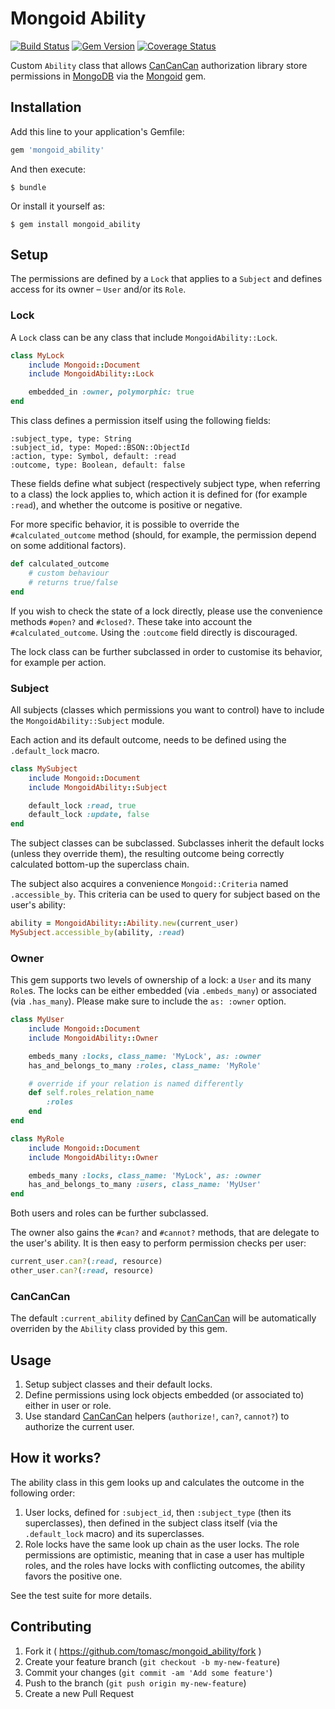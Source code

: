 # Mongoid Ability

[![Build Status](https://travis-ci.org/tomasc/mongoid_ability.svg)](https://travis-ci.org/tomasc/mongoid_ability) [![Gem Version](https://badge.fury.io/rb/mongoid_ability.svg)](http://badge.fury.io/rb/mongoid_ability) [![Coverage Status](https://img.shields.io/coveralls/tomasc/mongoid_ability.svg)](https://coveralls.io/r/tomasc/mongoid_ability)

Custom `Ability` class that allows [CanCanCan](https://github.com/CanCanCommunity/cancancan) authorization library store permissions in [MongoDB](http://www.mongodb.org) via the [Mongoid](https://github.com/mongoid/mongoid) gem.

## Installation

Add this line to your application's Gemfile:

```ruby
gem 'mongoid_ability'
```

And then execute:

```
$ bundle
```

Or install it yourself as:

```
$ gem install mongoid_ability
```

## Setup

The permissions are defined by a `Lock` that applies to a `Subject` and defines access for its owner – `User` and/or its `Role`.

### Lock

A `Lock` class can be any class that include `MongoidAbility::Lock`.

```ruby
class MyLock
    include Mongoid::Document
    include MongoidAbility::Lock

    embedded_in :owner, polymorphic: true
end
```

This class defines a permission itself using the following fields:

`:subject_type, type: String`  
`:subject_id, type: Moped::BSON::ObjectId`  
`:action, type: Symbol, default: :read`  
`:outcome, type: Boolean, default: false`  

These fields define what subject (respectively subject type, when referring to a class) the lock applies to, which action it is defined for (for example `:read`), and whether the outcome is positive or negative.

For more specific behavior, it is possible to override the `#calculated_outcome` method (should, for example, the permission depend on some additional factors).

```ruby
def calculated_outcome
    # custom behaviour
    # returns true/false
end
```

If you wish to check the state of a lock directly, please use the convenience methods `#open?` and `#closed?`. These take into account the `#calculated_outcome`. Using the `:outcome` field directly is discouraged.

The lock class can be further subclassed in order to customise its behavior, for example per action.

### Subject

All subjects (classes which permissions you want to control) have to include the `MongoidAbility::Subject` module.

Each action and its default outcome, needs to be defined using the `.default_lock` macro.

```ruby
class MySubject
    include Mongoid::Document
    include MongoidAbility::Subject

    default_lock :read, true
    default_lock :update, false
end
```

The subject classes can be subclassed. Subclasses inherit the default locks (unless they override them), the resulting outcome being correctly calculated bottom-up the superclass chain. 

The subject also acquires a convenience `Mongoid::Criteria` named `.accessible_by`. This criteria can be used to query for subject based on the user's ability:

```ruby
ability = MongoidAbility::Ability.new(current_user)
MySubject.accessible_by(ability, :read)
```

### Owner

This gem supports two levels of ownership of a lock: a `User` and its many `Role`s. The locks can be either embedded (via `.embeds_many`) or associated (via `.has_many`). Please make sure to include the `as: :owner` option.

```ruby
class MyUser
    include Mongoid::Document
    include MongoidAbility::Owner

    embeds_many :locks, class_name: 'MyLock', as: :owner
    has_and_belongs_to_many :roles, class_name: 'MyRole'

    # override if your relation is named differently
    def self.roles_relation_name
        :roles
    end
end
```

```ruby
class MyRole
    include Mongoid::Document
    include MongoidAbility::Owner

    embeds_many :locks, class_name: 'MyLock', as: :owner
    has_and_belongs_to_many :users, class_name: 'MyUser'
end
```

Both users and roles can be further subclassed.

The owner also gains the `#can?` and `#cannot?` methods, that are delegate to the user's ability. It is then easy to perform permission checks per user:

```ruby
current_user.can?(:read, resource)
other_user.can?(:read, resource)
```

### CanCanCan

The default `:current_ability` defined by [CanCanCan](https://github.com/CanCanCommunity/cancancan) will be automatically overriden by the `Ability` class provided by this gem.

## Usage

1. Setup subject classes and their default locks.
2. Define permissions using lock objects embedded (or associated to) either in user or role.
3. Use standard [CanCanCan](https://github.com/CanCanCommunity/cancancan) helpers (`authorize!`, `can?`, `cannot?`) to authorize the current user.

## How it works?

The ability class in this gem looks up and calculates the outcome in the following order:

1. User locks, defined for `:subject_id`, then `:subject_type` (then its superclasses), then defined in the subject class itself (via the `.default_lock` macro) and its superclasses.
2. Role locks have the same look up chain as the user locks. The role permissions are optimistic, meaning that in case a user has multiple roles, and the roles have locks with conflicting outcomes, the ability favors the positive one.

See the test suite for more details.

## Contributing

1. Fork it ( https://github.com/tomasc/mongoid_ability/fork )
2. Create your feature branch (`git checkout -b my-new-feature`)
3. Commit your changes (`git commit -am 'Add some feature'`)
4. Push to the branch (`git push origin my-new-feature`)
5. Create a new Pull Request
